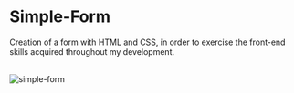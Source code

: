 # Simple-Form
 Creation of a form with HTML and CSS, in order to exercise the front-end skills acquired throughout my development.
<div style="display: inline_block"><br/>
    <img align="center" alt="simple-form" src="https://github.com/PedroBello2023/Simple-Form/assets/146886458/0d469a48-181f-432e-b607-1a5838299088"/>
</div>

